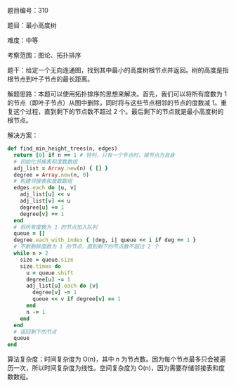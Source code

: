 题目编号：310

题目：最小高度树

难度：中等

考察范围：图论、拓扑排序

题干：给定一个无向连通图，找到其中最小的高度树根节点并返回。树的高度是指根节点到叶子节点的最长距离。

解题思路：本题可以使用拓扑排序的思想来解决。首先，我们可以将所有度数为 1 的节点（即叶子节点）从图中删除，同时将与这些节点相邻的节点的度数减 1。重复这个过程，直到剩下的节点数不超过 2 个。最后剩下的节点就是最小高度树的根节点。

解决方案：

```ruby
def find_min_height_trees(n, edges)
  return [0] if n == 1 # 特判，只有一个节点时，根节点为自身
  # 初始化邻接表和度数数组
  adj_list = Array.new(n) { [] }
  degree = Array.new(n, 0)
  # 构建邻接表和度数数组
  edges.each do |u, v|
    adj_list[u] << v
    adj_list[v] << u
    degree[u] += 1
    degree[v] += 1
  end
  # 将所有度数为 1 的节点加入队列
  queue = []
  degree.each_with_index { |deg, i| queue << i if deg == 1 }
  # 不断删除度数为 1 的节点，直到剩下的节点数不超过 2 个
  while n > 2
    size = queue.size
    size.times do
      u = queue.shift
      degree[u] -= 1
      adj_list[u].each do |v|
        degree[v] -= 1
        queue << v if degree[v] == 1
      end
      n -= 1
    end
  end
  # 返回剩下的节点
  queue
end
```

算法复杂度：时间复杂度为 O(n)，其中 n 为节点数。因为每个节点最多只会被遍历一次，所以时间复杂度为线性。空间复杂度为 O(n)，因为需要存储邻接表和度数数组。
